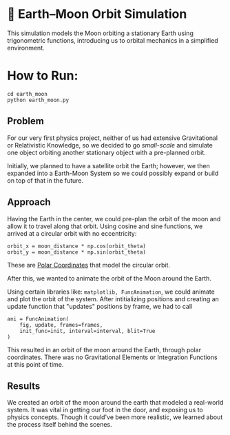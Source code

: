 # 🌙 Earth–Moon Orbit Simulation

This simulation models the Moon orbiting a stationary Earth using trigonometric functions, introducing us to orbital mechanics in a simplified environment.

# How to Run:
```
cd earth_moon
python earth_moon.py
```

## Problem

For our very first physics project, neither of us had extensive Gravitational or Relativistic Knowledge, 
so we decided to go *small-scale* and simulate one object orbiting another stationary object with a pre-planned orbit.

Initially, we planned to have a satellite orbit the Earth; however, we then expanded into a Earth-Moon System
so we could possibly expand or build on top of that in the future.

## Approach

Having the Earth in the center, we could pre-plan the orbit of the moon and allow it to travel along that orbit.
Using cosine and sine functions, we arrived at a circular orbit with no eccentricity:
```
orbit_x = moon_distance * np.cos(orbit_theta)
orbit_y = moon_distance * np.sin(orbit_theta)
```
These are [Polar Coordinates](https://en.wikipedia.org/wiki/Polar_coordinate_system) that model the circular orbit.

After this, we wanted to animate the orbit of the Moon around the Earth. 

Using certain libraries like: ```matplotlib, FuncAnimation```, we could animate and plot the orbit of the system.
After intitializing positions and creating an update function that "updates" positions by frame, we had to call
```
ani = FuncAnimation(
    fig, update, frames=frames,
    init_func=init, interval=interval, blit=True
)
```
This resulted in an orbit of the moon around the Earth, through polar coordinates. There was no Gravitational Elements or
Integration Functions at this point of time.

## Results

We created an orbit of the moon around the earth that modeled a real-world system. It was vital in getting our foot in the door,
and exposing us to physics concepts. Though it could've been more realistic, we learned about the process itself behind the scenes.

